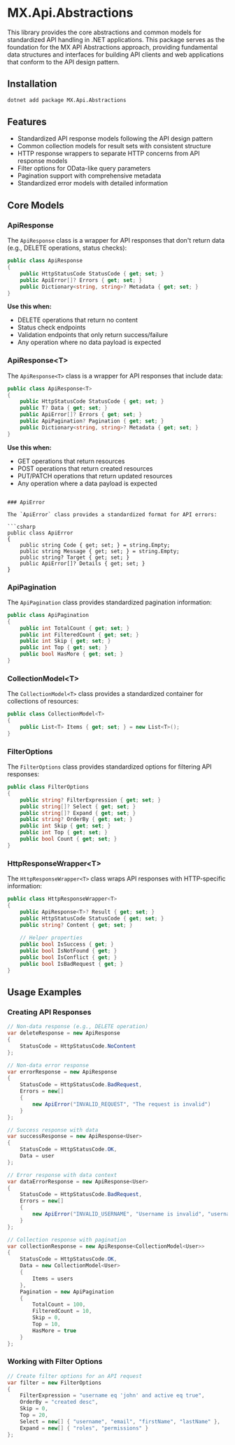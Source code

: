 # MX.Api.Abstractions

This library provides the core abstractions and common models for standardized API handling in .NET applications. This package serves as the foundation for the MX API Abstractions approach, providing fundamental data structures and interfaces for building API clients and web applications that conform to the API design pattern.

## Installation

```bash
dotnet add package MX.Api.Abstractions
```

## Features

- Standardized API response models following the API design pattern
- Common collection models for result sets with consistent structure
- HTTP response wrappers to separate HTTP concerns from API response models
- Filter options for OData-like query parameters
- Pagination support with comprehensive metadata
- Standardized error models with detailed information

## Core Models

### ApiResponse

The `ApiResponse` class is a wrapper for API responses that don't return data (e.g., DELETE operations, status checks):

```csharp
public class ApiResponse
{
    public HttpStatusCode StatusCode { get; set; }
    public ApiError[]? Errors { get; set; }
    public Dictionary<string, string>? Metadata { get; set; }
}
```

**Use this when:**
- DELETE operations that return no content
- Status check endpoints
- Validation endpoints that only return success/failure
- Any operation where no data payload is expected

### ApiResponse\<T>

The `ApiResponse<T>` class is a wrapper for API responses that include data:

```csharp
public class ApiResponse<T>
{
    public HttpStatusCode StatusCode { get; set; }
    public T? Data { get; set; }
    public ApiError[]? Errors { get; set; }
    public ApiPagination? Pagination { get; set; }
    public Dictionary<string, string>? Metadata { get; set; }
}
```

**Use this when:**
- GET operations that return resources
- POST operations that return created resources
- PUT/PATCH operations that return updated resources
- Any operation where a data payload is expected
```

### ApiError

The `ApiError` class provides a standardized format for API errors:

```csharp
public class ApiError
{
    public string Code { get; set; } = string.Empty;
    public string Message { get; set; } = string.Empty;
    public string? Target { get; set; }
    public ApiError[]? Details { get; set; }
}
```

### ApiPagination

The `ApiPagination` class provides standardized pagination information:

```csharp
public class ApiPagination
{
    public int TotalCount { get; set; }
    public int FilteredCount { get; set; }
    public int Skip { get; set; }
    public int Top { get; set; }
    public bool HasMore { get; set; }
}
```

### CollectionModel\<T>

The `CollectionModel<T>` class provides a standardized container for collections of resources:

```csharp
public class CollectionModel<T>
{
    public List<T> Items { get; set; } = new List<T>();
}
```

### FilterOptions

The `FilterOptions` class provides standardized options for filtering API responses:

```csharp
public class FilterOptions
{
    public string? FilterExpression { get; set; }
    public string[]? Select { get; set; }
    public string[]? Expand { get; set; }
    public string? OrderBy { get; set; }
    public int Skip { get; set; }
    public int Top { get; set; }
    public bool Count { get; set; }
}
```

### HttpResponseWrapper\<T>

The `HttpResponseWrapper<T>` class wraps API responses with HTTP-specific information:

```csharp
public class HttpResponseWrapper<T>
{
    public ApiResponse<T>? Result { get; set; }
    public HttpStatusCode StatusCode { get; set; }
    public string? Content { get; set; }
    
    // Helper properties
    public bool IsSuccess { get; }
    public bool IsNotFound { get; }
    public bool IsConflict { get; }
    public bool IsBadRequest { get; }
}
```

## Usage Examples

### Creating API Responses

```csharp
// Non-data response (e.g., DELETE operation)
var deleteResponse = new ApiResponse
{
    StatusCode = HttpStatusCode.NoContent
};

// Non-data error response
var errorResponse = new ApiResponse
{
    StatusCode = HttpStatusCode.BadRequest,
    Errors = new[]
    {
        new ApiError("INVALID_REQUEST", "The request is invalid")
    }
};

// Success response with data
var successResponse = new ApiResponse<User>
{
    StatusCode = HttpStatusCode.OK,
    Data = user
};

// Error response with data context
var dataErrorResponse = new ApiResponse<User>
{
    StatusCode = HttpStatusCode.BadRequest,
    Errors = new[]
    {
        new ApiError("INVALID_USERNAME", "Username is invalid", "username")
    }
};

// Collection response with pagination
var collectionResponse = new ApiResponse<CollectionModel<User>>
{
    StatusCode = HttpStatusCode.OK,
    Data = new CollectionModel<User>
    {
        Items = users
    },
    Pagination = new ApiPagination
    {
        TotalCount = 100,
        FilteredCount = 10,
        Skip = 0,
        Top = 10,
        HasMore = true
    }
};
```

### Working with Filter Options

```csharp
// Create filter options for an API request
var filter = new FilterOptions
{
    FilterExpression = "username eq 'john' and active eq true",
    OrderBy = "created desc",
    Skip = 0,
    Top = 20,
    Select = new[] { "username", "email", "firstName", "lastName" },
    Expand = new[] { "roles", "permissions" }
};
```
